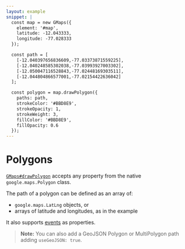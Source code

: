 ```yaml
---
layout: example
snippet: |
  const map = new GMaps({
    element: '#map',
    latitude: -12.043333,
    longitude: -77.028333
  });

  const path = [
    [-12.040397656836609,-77.03373871559225],
    [-12.040248585302038,-77.03993927003302],
    [-12.050047116528843,-77.02448169303511],
    [-12.044804866577001,-77.02154422636042]
  ];

  const polygon = map.drawPolygon({
    paths: path,
    strokeColor: '#BBD8E9',
    strokeOpacity: 1,
    strokeWeight: 3,
    fillColor: '#BBD8E9',
    fillOpacity: 0.6
  });
---
```

# Polygons

[`GMaps#drawPolygon`](/docs/module-Geometry.html#~drawPolygon) accepts any property from the native `google.maps.Polygon` class.

The path of a polygon can be defined as an array of:
- `google.maps.LatLng` objects, or
- arrays of latitude and longitudes, as in the example

It also supports [events](https://developers.google.com/maps/documentation/javascript/reference#Polygon) as properties.

> **Note:** You can also add a GeoJSON Polygon or MultiPolygon path adding `useGeoJSON: true`.
